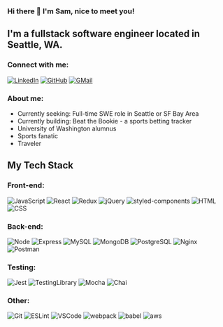 ### Hi there 👋 I'm Sam, nice to meet you!

## I'm a fullstack software engineer located in Seattle, WA.

### Connect with me:

[![LinkedIn](https://img.shields.io/badge/Samuel_Gasser-%230077B5.svg?style=for-the-badge&logo=linkedin&logoColor=white)](https://www.linkedin.com/in/samuel-gasser/)
[![GitHub](https://img.shields.io/badge/sgasser94-%23121011.svg?style=for-the-badge&logo=github&logoColor=white)](https://github.com/sgasser94)
[![GMail](https://img.shields.io/badge/samuel.a.gasser-D14836?style=for-the-badge&logo=gmail&logoColor=white)](mailto:samuel.a.gasser@gmail.com)

### About me:

<ul>
  <li> Currently seeking: Full-time SWE role in Seattle or SF Bay Area
  <li> Currently building: Beat the Bookie - a sports betting tracker
  <li> University of Washington alumnus
  <li> Sports fanatic
  <li> Traveler
</ul>

## My Tech Stack

### Front-end:
![JavaScript](https://img.shields.io/badge/JavaScript-F7DF1E?&style=for-the-badge&logo=javascript&logoColor=white)
![React](https://img.shields.io/badge/React-61DAFB?logo=react&logoColor=white&style=for-the-badge)
![Redux](https://img.shields.io/badge/redux-764ABC?logo=Redux&logoColor=white&style=for-the-badge)
![jQuery](https://img.shields.io/badge/jquery-%230769AD.svg?style=for-the-badge&logo=jquery&logoColor=white)
![styled-components](https://img.shields.io/badge/styled--components-DB7093?style=for-the-badge&logo=styled-components&logoColor=white)
![HTML](https://img.shields.io/badge/HTML5-E34F26?&style=for-the-badge&logo=html5&logoColor=white)
![CSS](https://img.shields.io/badge/CSS3-1572B6?&style=for-the-badge&logo=css3&logoColor=white)

### Back-end:
![Node](https://img.shields.io/badge/Node.Js-339933?&style=for-the-badge&logo=node-dot-js&logoColor=white)
![Express](https://img.shields.io/badge/Express-000000?&style=for-the-badge&logo=express)
![MySQL](https://img.shields.io/badge/MySQL-4479A1?&style=for-the-badge&logo=mysql&logoColor=white)
![MongoDB](https://img.shields.io/badge/MongoDB-47A248?&style=for-the-badge&logo=mongodb&logoColor=white)
![PostgreSQL](https://img.shields.io/badge/PostgreSQL-%23316192.svg?style=for-the-badge&logo=postgresql&logoColor=white)
![Nginx](https://img.shields.io/badge/NGINX-009639?&style=for-the-badge&logo=Nginx&logoColor=white)
![Postman](https://img.shields.io/badge/Postman-FF6C37?&style=for-the-badge&logo=postman&logoColor=white)


### Testing:
![Jest](https://img.shields.io/badge/Jest-C21325?&style=for-the-badge&logo=Jest&logoColor=white)
![TestingLibrary](https://img.shields.io/badge/TestingLibrary-%23E33332?style=for-the-badge&logo=testing-library&logoColor=white)
![Mocha](https://img.shields.io/badge/Mocha-8D6748?&style=for-the-badge&logo=Mocha&logoColor=white)
![Chai](https://img.shields.io/badge/Chai-A30701?&style=for-the-badge&logo=Chai&logoColor=white)

### Other:
![Git](https://img.shields.io/badge/git-%23F05033.svg?style=for-the-badge&logo=git&logoColor=white)
![ESLint](https://img.shields.io/badge/ESLint-4B3263?style=for-the-badge&logo=eslint&logoColor=white)
![VSCode](https://img.shields.io/badge/VSCode-007ACC?&style=for-the-badge&logo=visual-studio-code&logoColor=white)
![webpack](https://img.shields.io/badge/Webpack-8DD6F9?&style=for-the-badge&logo=webpack&logoColor=white)
![babel](https://img.shields.io/badge/Babel-F9DC3E?&style=for-the-badge&logo=babel&logoColor=white)
![aws](https://img.shields.io/badge/aws-232F3E?&style=for-the-badge&logo=amazon-aws&logoColor=white)
